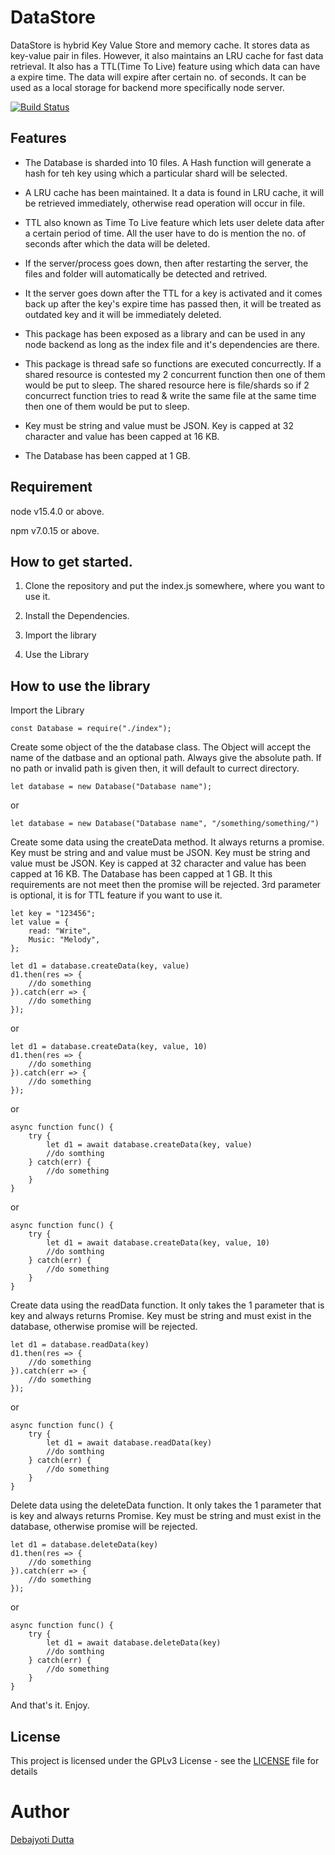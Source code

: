 # DataStore

DataStore is hybrid Key Value Store and memory cache. It stores data as key-value pair in files. However, it also maintains an LRU cache for fast data retrieval. It also has a TTL(Time To Live) feature using which data can have a expire time. The data will expire after certain no. of seconds. It can be used as a local storage for backend more specifically node server.

[![Build Status](https://travis-ci.com/DeboDevelop/DataStore.svg?branch=main)](https://travis-ci.com/DeboDevelop/DataStore)

## Features

-   The Database is sharded into 10 files. A Hash function will generate a hash for teh key using which a particular shard will be selected.

-   A LRU cache has been maintained. It a data is found in LRU cache, it will be retrieved immediately, otherwise read operation will occur in file.

-   TTL also known as Time To Live feature which lets user delete data after a certain period of time. All the user have to do is mention the no. of seconds after which the data will be deleted.

-   If the server/process goes down, then after restarting the server, the files and folder will automatically be detected and retrived.

-   It the server goes down after the TTL for a key is activated and it comes back up after the key's expire time has passed then, it will be treated as outdated key and it will be immediately deleted.

-   This package has been exposed as a library and can be used in any node backend as long as the index file and it's dependencies are there.

-   This package is thread safe so functions are executed concurrectly. If a shared resource is contested my 2 concurrent function then one of them would be put to sleep. The shared resource here is file/shards so if 2 concurrect function tries to read & write the same file at the same time then one of them would be put to sleep.

-   Key must be string and value must be JSON. Key is capped at 32 character and value has been capped at 16 KB.

-   The Database has been capped at 1 GB.

## Requirement

node v15.4.0 or above.

npm v7.0.15 or above.

## How to get started.

1. Clone the repository and put the index.js somewhere, where you want to use it.

2. Install the Dependencies.

3. Import the library

4. Use the Library

## How to use the library

Import the Library

```
const Database = require("./index");
```

Create some object of the the database class. The Object will accept the name of the datbase and an optional path. Always give the absolute path. If no path or invalid path is given then, it will default to currect directory.

```
let database = new Database("Database name");
```

or

```
let database = new Database("Database name", "/something/something/")
```

Create some data using the createData method. It always returns a promise. Key must be string and and value must be JSON. Key must be string and value must be JSON. Key is capped at 32 character and value has been capped at 16 KB. The Database has been capped at 1 GB. It this requirements are not meet then the promise will be rejected. 3rd parameter is optional, it is for TTL feature if you want to use it.

```
let key = "123456";
let value = {
    read: "Write",
    Music: "Melody",
};
```

```
let d1 = database.createData(key, value)
d1.then(res => {
    //do something
}).catch(err => {
    //do something
});
```

or

```
let d1 = database.createData(key, value, 10)
d1.then(res => {
    //do something
}).catch(err => {
    //do something
});
```

or

```
async function func() {
    try {
        let d1 = await database.createData(key, value)
        //do somthing
    } catch(err) {
        //do something
    }
}
```

or

```
async function func() {
    try {
        let d1 = await database.createData(key, value, 10)
        //do somthing
    } catch(err) {
        //do something
    }
}
```

Create data using the readData function. It only takes the 1 parameter that is key and always returns Promise. Key must be string and must exist in the database, otherwise promise will be rejected.

```
let d1 = database.readData(key)
d1.then(res => {
    //do something
}).catch(err => {
    //do something
});
```

or

```
async function func() {
    try {
        let d1 = await database.readData(key)
        //do somthing
    } catch(err) {
        //do something
    }
}
```

Delete data using the deleteData function. It only takes the 1 parameter that is key and always returns Promise. Key must be string and must exist in the database, otherwise promise will be rejected.

```
let d1 = database.deleteData(key)
d1.then(res => {
    //do something
}).catch(err => {
    //do something
});
```

or

```
async function func() {
    try {
        let d1 = await database.deleteData(key)
        //do somthing
    } catch(err) {
        //do something
    }
}
```

And that's it. Enjoy.

## License

This project is licensed under the GPLv3 License - see the [LICENSE](LICENSE) file for details

# Author

[Debajyoti Dutta](https://github.com/DeboDevelop)
